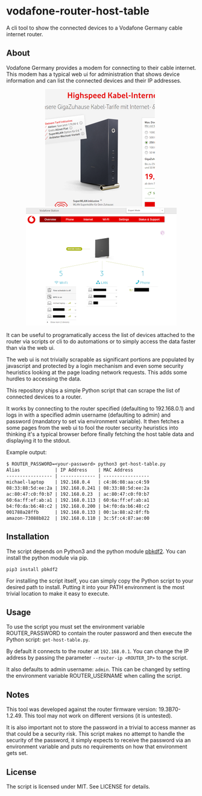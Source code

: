 # vodafone-router-host-table

A cli tool to show the connected devices to a Vodafone Germany cable internet
router.

## About

Vodafone Germany provides a modem for connecting to their cable internet. This
modem has a typical web ui for administration that shows device information and
can list the connected devices and their IP addresses.

<p align="center">
<a href="./docs/router.png"><img src="./docs/thumbnail_router.png"></a>
&nbsp;
<a href="./docs/webui.png"><img src="./docs/thumbnail_webui.png"></a>
</p>

It can be useful to programatically access the list of devices attached to the
router via scripts or cli to do automations or to simply access the data faster
than via the web ui.

The web ui is not trivially scrapable as significant portions are populated by
javascript and protected by a login mechanism and even some security heuristics
looking at the page loading network requests. This adds some hurdles to
accessing the data.

This repository ships a simple Python script that can scrape the list of
connected devices to a router.

It works by connecting to the router specified (defaulting to 192.168.0.1) and
logs in with a specified admin username (defaulting to admin) and password
(mandatory to set via environment variable). It then fetches a some pages from
the web ui to fool the router security heuristics into thinking it's a typical
browser before finally fetching the host table data and displaying it to the
stdout.

Example output:

```
$ ROUTER_PASSWORD=<your-password> python3 get-host-table.py
Alias             | IP Address    | MAC Address
----------------- | ------------- | -----------------
michael-laptop    | 192.168.0.4   | c4:86:08:aa:c4:59
08:33:88:5d:ee:2a | 192.168.0.241 | 08:33:88:5d:ee:2a
ac:80:47:c0:f0:b7 | 192.168.0.23  | ac:80:47:c0:f0:b7
60:6a:ff:ef:ab:a1 | 192.168.0.113 | 60:6a:ff:ef:ab:a1
b4:f0:da:b6:48:c2 | 192.168.0.200 | b4:f0:da:b6:48:c2
001788a28ffb      | 192.168.0.133 | 00:1a:88:a2:8f:fb
amazon-73088b822  | 192.168.0.110 | 3c:5f:c4:87:ae:00
```

## Installation

The script depends on Python3 and the python module [pbkdf2][1]. You can
install the python module via pip.

```
pip3 install pbkdf2
```

For installing the script itself, you can simply copy the Python script to your
desired path to install. Putting it into your PATH environment is the most
trivial location to make it easy to execute.

## Usage

To use the script you must set the environment variable ROUTER_PASSWORD to
contain the router password and then execute the Python script:
`get-host-table.py`.

By default it connects to the router at `192.168.0.1`. You can change the IP
address by passing the parameter `--router-ip <ROUTER_IP>` to the script.

It also defaults to admin username: `admin`. This can be changed by setting the
environment variable ROUTER_USERNAME when calling the script.

## Notes

This tool was developed against the router firmware version: 19.3B70-1.2.49.
This tool may not work on different versions (it is untested).

It is also important not to store the password in a trivial to access manner as
that could be a security risk. This script makes no attempt to handle the
security of the password, it simply expects to receive the password via an
environment variable and puts no requirements on how that environment gets set.

## License

The script is licensed under MIT. See LICENSE for details.

[1]: https://pypi.org/project/pbkdf2/
